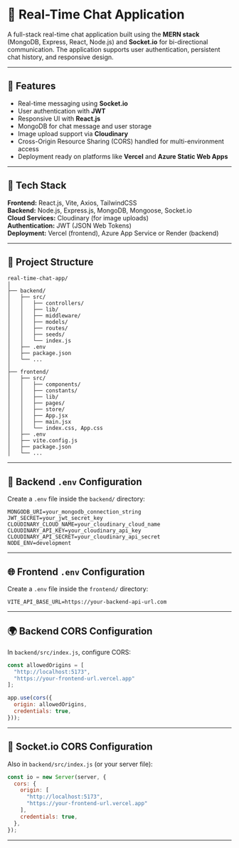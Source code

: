 
# 💬 Real-Time Chat Application

A full-stack real-time chat application built using the **MERN stack** (MongoDB, Express, React, Node.js) and **Socket.io** for bi-directional communication. The application supports user authentication, persistent chat history, and responsive design.

---

## 🚀 Features

- Real-time messaging using **Socket.io**
- User authentication with **JWT**
- Responsive UI with **React.js**
- MongoDB for chat message and user storage
- Image upload support via **Cloudinary**
- Cross-Origin Resource Sharing (CORS) handled for multi-environment access
- Deployment ready on platforms like **Vercel** and **Azure Static Web Apps**

---

## 🧠 Tech Stack

**Frontend:** React.js, Vite, Axios, TailwindCSS  
**Backend:** Node.js, Express.js, MongoDB, Mongoose, Socket.io  
**Cloud Services:** Cloudinary (for image uploads)  
**Authentication:** JWT (JSON Web Tokens)  
**Deployment:** Vercel (frontend), Azure App Service or Render (backend)

---

## 📁 Project Structure

```
real-time-chat-app/
│
├── backend/
│   ├── src/
│   │   ├── controllers/
│   │   ├── lib/
│   │   ├── middleware/
│   │   ├── models/
│   │   ├── routes/
│   │   ├── seeds/
│   │   └── index.js
│   ├── .env
│   ├── package.json
│   └── ...
│
├── frontend/
│   ├── src/
│   │   ├── components/
│   │   ├── constants/
│   │   ├── lib/
│   │   ├── pages/
│   │   ├── store/
│   │   ├── App.jsx
│   │   ├── main.jsx
│   │   └── index.css, App.css
│   ├── .env
│   ├── vite.config.js
│   ├── package.json
│   └── ...
```

---

## 🔐 Backend `.env` Configuration

Create a `.env` file inside the `backend/` directory:

```env
MONGODB_URI=your_mongodb_connection_string
JWT_SECRET=your_jwt_secret_key
CLOUDINARY_CLOUD_NAME=your_cloudinary_cloud_name
CLOUDINARY_API_KEY=your_cloudinary_api_key
CLOUDINARY_API_SECRET=your_cloudinary_api_secret
NODE_ENV=development
```

---

## 🌐 Frontend `.env` Configuration

Create a `.env` file inside the `frontend/` directory:

```env
VITE_API_BASE_URL=https://your-backend-api-url.com
```

---

## 🌍 Backend CORS Configuration

In `backend/src/index.js`, configure CORS:

```js
const allowedOrigins = [
  "http://localhost:5173",
  "https://your-frontend-url.vercel.app"
];

app.use(cors({
  origin: allowedOrigins,
  credentials: true,
}));
```

---

## 🔌 Socket.io CORS Configuration

Also in `backend/src/index.js` (or your server file):

```js
const io = new Server(server, {
  cors: {
    origin: [
      "http://localhost:5173",
      "https://your-frontend-url.vercel.app"
    ],
    credentials: true,
  },
});
```

---
